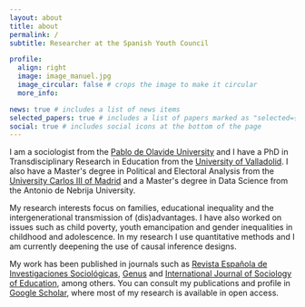 ```yaml
---
layout: about
title: about
permalink: /
subtitle: Researcher at the Spanish Youth Council

profile:
  align: right
  image: image_manuel.jpg
  image_circular: false # crops the image to make it circular
  more_info: 

news: true # includes a list of news items
selected_papers: true # includes a list of papers marked as "selected={true}"
social: true # includes social icons at the bottom of the page
---
```


I am a sociologist from the [Pablo de Olavide University](https://www.upo.es/intl/?lang=en) and I have a PhD in Transdisciplinary Research in Education from the [University of Valladolid](https://universityofvalladolid.uva.es/). I also have a Master's degree in Political and Electoral Analysis from the [University Carlos III of Madrid](https://www.uc3m.es/Inicio) and a Master's degree in Data Science from the Antonio de Nebrija University.

My research interests focus on families, educational inequality and the intergenerational transmission of (dis)advantages. I have also worked on issues such as child poverty, youth emancipation and gender inequalities in childhood and adolescence. In my research I use quantitative methods and I am currently deepening the use of causal inference designs.

My work has been published in journals such as [Revista Española de Investigaciones Sociológicas](https://reis.cis.es/index.php/reis), [Genus](https://genus.springeropen.com/) and [International Journal of Sociology of Education](https://hipatiapress.com/hpjournals/index.php/rise/), among others. You can consult my publications and profile in [Google Scholar](https://scholar.google.es/citations?user=bNFuD_YAAAAJ&hl=es), where most of my research is available in open access.
